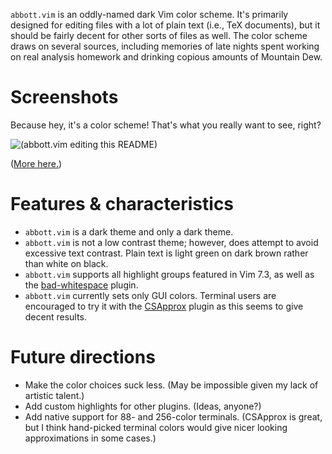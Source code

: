 `abbott.vim` is an oddly-named dark Vim color scheme. It's primarily designed
for editing files with a lot of plain text (i.e., TeX documents), but it
should be fairly decent for other sorts of files as well. The color scheme
draws on several sources, including memories of late nights spent working on
real analysis homework and drinking copious amounts of Mountain Dew.

# Screenshots #

Because hey, it's a color scheme! That's what you really want to see, right?

![(abbott.vim editing this README)](http://i.imgur.com/9jbDG.png)

([More here.][1])

# Features & characteristics #

*   `abbott.vim` is a dark theme and only a dark theme.
*   `abbott.vim` is not a low contrast theme; however, does attempt to avoid
    excessive text contrast. Plain text is light green on dark brown rather
    than white on black.
*   `abbott.vim` supports all highlight groups featured in Vim 7.3, as well as
the [bad-whitespace][2] plugin.
*   `abbott.vim` currently sets only GUI colors. Terminal users are encouraged
to try it with the [CSApprox][3] plugin as this seems to give decent results.

# Future directions #

*   Make the color choices suck less. (May be impossible given my lack of
artistic talent.)
*   Add custom highlights for other plugins. (Ideas, anyone?)
*   Add native support for 88- and 256-color terminals. (CSApprox is great,
    but I think hand-picked terminal colors would give nicer looking
    approximations in some cases.)

[1]: http://imgur.com/a/7woPY
[2]: https://github.com/bitc/vim-bad-whitespace
[3]: https://github.com/godlygeek/csapprox
